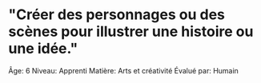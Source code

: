 # "Créer des personnages ou des scènes pour illustrer une histoire ou une idée."

Âge: 6
Niveau: Apprenti
Matière: Arts et créativité
Évalué par: Humain